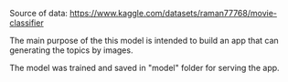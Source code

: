 Source of data: https://www.kaggle.com/datasets/raman77768/movie-classifier

The main purpose of the this model is intended to build an app that can generating the topics by images.

The model was trained and saved in "model" folder for serving the app.

